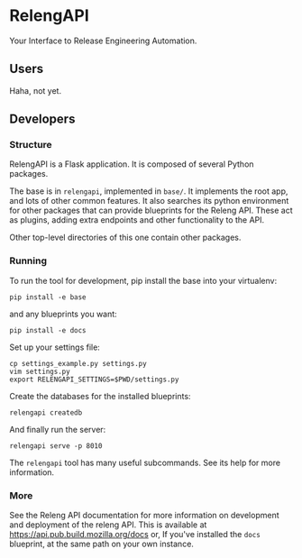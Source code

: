 RelengAPI
=========

Your Interface to Release Engineering Automation.

Users
-----

Haha, not yet.

Developers
----------

### Structure

RelengAPI is a Flask application.  It is composed of several Python packages.

The base is in `relengapi`, implemented in `base/`.
It implements the root app, and lots of other common features.
It also searches its python environment for other packages that can provide blueprints for the Releng API.
These act as plugins, adding extra endpoints and other functionality to the API.

Other top-level directories of this one contain other packages.

### Running

To run the tool for development, pip install the base into your virtualenv:

    pip install -e base

and any blueprints you want:

    pip install -e docs

Set up your settings file:

    cp settings_example.py settings.py
    vim settings.py
    export RELENGAPI_SETTINGS=$PWD/settings.py

Create the databases for the installed blueprints:

    relengapi createdb

And finally run the server:

    relengapi serve -p 8010

The `relengapi` tool has many useful subcommands.
See its help for more information.

### More

See the Releng API documentation for more information on development and deployment of the releng API.
This is available at https://api.pub.build.mozilla.org/docs or, If you've installed the `docs` blueprint, at the same path on your own instance.
